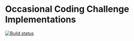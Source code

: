 # Occasional Coding Challenge Implementations

[![Build status](https://ci.appveyor.com/api/projects/status/vtqwbalar05tarj6?svg=true)](https://ci.appveyor.com/project/zaersx/dailies)

